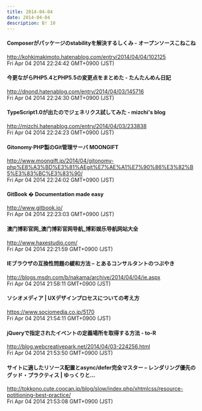 ```yaml
---
title: 2014-04-04
date: 2014-04-04
description: B! 10
---
```


#### Composerがパッケージのstabilityを解決するしくみ - オープンソースこねこね
http://kohkimakimoto.hatenablog.com/entry/2014/04/04/102125<br>
Fri Apr 04 2014 22:24:42 GMT+0900 (JST)<br>


#### 今更ながらPHP5.4とPHP5.5の変更点をまとめた - たんたんめん日記
http://dnond.hatenablog.com/entry/2014/04/03/145716<br>
Fri Apr 04 2014 22:24:30 GMT+0900 (JST)<br>


#### TypeScript1.0が出たのでジェネリクス試してみた - mizchi's blog
http://mizchi.hatenablog.com/entry/2014/04/03/233838<br>
Fri Apr 04 2014 22:24:23 GMT+0900 (JST)<br>


#### Gitonomy·PHP製のGit管理サーバ MOONGIFT
http://www.moongift.jp/2014/04/gitonomy-php%E8%A3%BD%E3%81%AEgit%E7%AE%A1%E7%90%86%E3%82%B5%E3%83%BC%E3%83%90/<br>
Fri Apr 04 2014 22:24:02 GMT+0900 (JST)<br>


#### GitBook � Documentation made easy
http://www.gitbook.io/<br>
Fri Apr 04 2014 22:23:03 GMT+0900 (JST)<br>


#### 澳门博彩官网_澳门博彩官网导航_博彩娱乐导航网站大全 
http://www.haxestudio.com/<br>
Fri Apr 04 2014 22:21:59 GMT+0900 (JST)<br>


#### IEブラウザの互換性問題の緩和方法 – とあるコンサルタントのつぶやき
http://blogs.msdn.com/b/nakama/archive/2014/04/04/ie.aspx<br>
Fri Apr 04 2014 21:58:11 GMT+0900 (JST)<br>


#### ソシオメディア  |  UXデザインプロセスについての考え方
https://www.sociomedia.co.jp/5170<br>
Fri Apr 04 2014 21:54:11 GMT+0900 (JST)<br>


#### jQueryで指定されたイベントの定義場所を取得する方法 - to-R
http://blog.webcreativepark.net/2014/04/03-224256.html<br>
Fri Apr 04 2014 21:53:50 GMT+0900 (JST)<br>


#### サイトに適したリソース配置とasync/defer完全マスター – レンダリング優先のグッド・プラクティス | ゆっくりと…
http://tokkono.cute.coocan.jp/blog/slow/index.php/xhtmlcss/resource-potitioning-best-practice/<br>
Fri Apr 04 2014 21:53:08 GMT+0900 (JST)<br>


